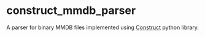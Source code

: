 # construct_mmdb_parser
A parser for binary MMDB files implemented using [Construct](https://construct.readthedocs.io/en/latest/) python library.

